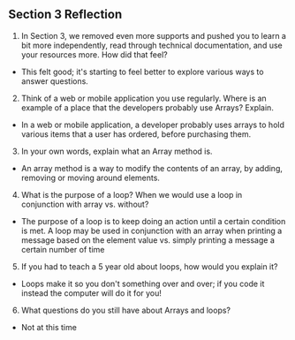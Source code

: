 ## Section 3 Reflection

1. In Section 3, we removed even more supports and pushed you to learn a bit more independently, read through technical documentation, and use your resources more. How did that feel?

+ This felt good; it's starting to feel better to explore various ways to answer questions.

2. Think of a web or mobile application you use regularly. Where is an example of a place that the developers probably use Arrays? Explain.

+ In a web or mobile application, a developer probably uses arrays to hold various items that a user has ordered, before purchasing them.

3. In your own words, explain what an Array method is.

+ An array method is a way to modify the contents of an array, by adding, removing or moving around elements.

4. What is the purpose of a loop? When we would use a loop in conjunction with array vs. without?

+ The purpose of a loop is to keep doing an action until a certain condition is met. A loop may be used in conjunction with an array when printing a message based on the element value vs. simply printing a message a certain number of time

5. If you had to teach a 5 year old about loops, how would you explain it?

+ Loops make it so you don't something over and over; if you code it instead the computer will do it for you!

6. What questions do you still have about Arrays and loops?

+ Not at this time
